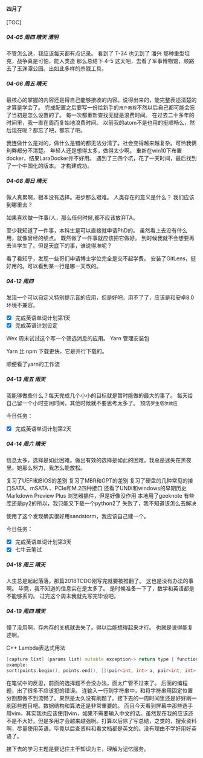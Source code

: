 #### 四月了

[TOC]

##### 04-05 周四 晴天 清明

不管怎么说，我应该每天都有点记录。
看到了 T-34 也见到了 潘兴 那种重型坦克，战争真是可怕，能人类造
那么总结下 4-5 这天吧，去看了军事博物馆，顺路去了玉渊潭公园。出如此多样的杀戮工具。

##### 04-06 周五 晴天

最核心的掌握的内容还是得自己能够接收的内容。说得出来的，能完整表述清楚的才算是学会了。
完成配置之后要写一份给新手的`用户教程`不然以后自己都可能会忘了当初是怎么设置的了。
每一次都重新查找无疑是浪费时间。
在过去二十多年的时间里，我一直在周而复始地浪费时间。
以前我的atom不是也用的挺顺畅么，然后现在呢？都忘了吧，都忘了吧。

我连做什么是对的，做什么是错的都无法分清了。社会变得越来越复杂。可怜我俩利弊都分不清楚。
年轻人还是想得太多，做得太少啊。
重新在win10下布置docker，结果LaraDocker并不好用。
遇到了三四个坑，花了一天时间，最后找到了一个中国化的版本。
才构建成功。

##### 04-08 周日 晴天

做人真累啊，根本没有选择。进步那么艰难。
人类存在的意义是什么？
我们应该到哪里去？

如果喜欢做一件事/人，那么任何时候,都不应该放弃TA。

至少我知道了一件事，本科生是可以直接就申请PhD的。
虽然看上去没有什么用，就像曾经的绩点。
既然做了一件事就应该把它做好。
到时候我就不会想要再去当学生了。但是天底下的事，谁说得准呢？

看了看知乎，发现一些哥们申请博士学位完全是交不起学费。
安装了GitLens，挺好用的。可以看到某一行是哪一天改的。

##### 04-12 周四

发现一个可以自定义特别提示音的应用，但是好吧，用不了了，应该是和安卓8.0环境不兼容。

- [x] 完成英语单词计划第1天
- [x] 完成英语计划设定

Wex 周末试试这个写一个筛选消息的应用。
Yarn 管理安装包

Yarn 比 npm 下载更快，它是并行下载的。

顺便看了yarn的工作流

##### 04-13 周五 雨天

我能够做些什么？每天完成几个小小的目标就是暂时能做的最大的事了。
每天给自己留一个小时空闲时间，其他时候就不要思考太多了。
预防`罗生塔尔效应`

今日任务：

- [x] 完成英语单词计划第2天

##### 04-14 周六 晴天

信息太多，选择是如此困难。做出有效的选择是如此的困难。我总是迷失在黑夜里。她那么努力，我怎么能放松。

复习了UEFI和BIOS的差别
复习了MBR和GPT的差别
复习了硬盘的几种常见的接口SATA、mSATA 、PCIe和M.2四种接口
还看了UNIX和windows的早期历史
Markdown Preview Plus 浏览器插件，但是好像没作用
本地用了geeknote
有些库还是py2的所以，我只能又下载一个python2了
失败了，我不知道该怎么去解决

使用了这个发现确实很好用sandstorm，我应该自己建一个。

今日任务：

- [x] 完成英语单词计划第3天
- [x] 七牛云笔试

##### 04-18 周三 晴天

人生总是起起落落。那篇2018TODO刚写完就要被推翻了。
这也是没有办法的事啊。
毕竟，我不知道的信息实在是太多了。
是时候准备一下了，数学和英语都是不能够丢的。
过完这个周末我就先写完毕设吧。

##### 04-19 周四 晴天

懂了没用啊，存内存的关机就丢失了。得以后能想得起来才行。
也就是说得能复述啊。

C++ Lambda表达式用法
```c++
[capture list] (params list) mutable exception-> return type { function body }
example:
sort(points.begin(), points.end(), [](pair<int, int> a, pair<int, int> b) -> bool {return a.second < b.second;});
```

在笔试中的反思，前面的选择题不会没办法，面太广管不过来了。
后面的编程题，出了很多不应该犯的错误。
连输入一行到字符串中，和将字符串用固定位置分割都做不到流畅了。果然是太久没有刷题了。接下去的一周时间里还是好好刷一刷那些题目吧。数据结构和算法还是非常重要的。
而且今天看到屏幕中那些选手用vim，其实我也应该使用vim，如果不需要输入中文的话。虽然现在我的应该还不是不大好。但是多用才会越来越强啊。打算以后除了写总结，之类的，搜索资料啊，尽量使用英语。毕竟以后查资料和看文档都是英文的。没有理由不学好用好英语了。

接下去的学习主题是要记住主干知识为主，理解为记忆服务。